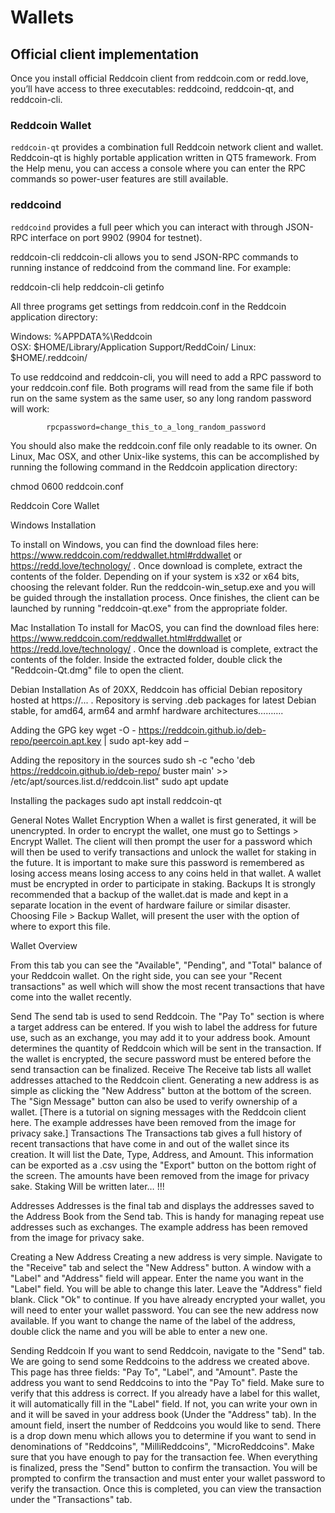 # Wallets
 
## Official client implementation

Once you install official Reddcoin client from reddcoin.com or redd.love, you’ll have access to three executables: reddcoind, reddcoin-qt, and reddcoin-cli.

### Reddcoin Wallet

`reddcoin-qt` provides a combination full Reddcoin network client and wallet. Reddcoin-qt is highly portable application written in QT5 framework. From the Help menu, you can access a console where you can enter the RPC commands so power-user features are still available.
 
### reddcoind
`reddcoind` provides a full peer which you can interact with through JSON-RPC interface on port 9902 (9904 for testnet).
 
reddcoin-cli
reddcoin-cli allows you to send JSON-RPC commands to running instance of reddcoind from the command line. For example:
 
reddcoin-cli help
reddcoin-cli getinfo
 
All three programs get settings from reddcoin.conf in the Reddcoin application directory:
 
Windows: %APPDATA%\Reddcoin\
OSX: $HOME/Library/Application Support/ReddCoin/
Linux: $HOME/.reddcoin/
 
To use reddcoind  and reddcoin-cli, you will need to add a RPC password to your reddcoin.conf file. Both programs will read from the same file if both run on the same system as the same user, so any long random password will work:
 
         	rpcpassword=change_this_to_a_long_random_password
You should also make the reddcoin.conf file only readable to its owner. On Linux, Mac OSX, and other Unix-like systems, this can be accomplished by running the following command in the Reddcoin application directory:
 
chmod 0600 reddcoin.conf
 
 
 
Reddcoin Core Wallet     	
 
Windows Installation
 
To install on Windows, you can find the download files here: https://www.reddcoin.com/reddwallet.html#rddwallet or https://redd.love/technology/ . Once download is complete, extract the contents of the folder. Depending on if your system is x32 or x64 bits, choosing the relevant folder. Run the reddcoin-win_setup.exe and you will be guided through the installation process. Once finishes, the client can be launched by running "reddcoin-qt.exe" from the appropriate folder.
 
Mac Installation
To install for MacOS, you can find the download files here:
https://www.reddcoin.com/reddwallet.html#rddwallet or https://redd.love/technology/ . Once the download is complete, extract the contents of the folder. Inside the extracted folder, double click the "Reddcoin-Qt.dmg" file to open the client.
 
Debian Installation
As of 20XX, Reddcoin has official Debian repository hosted at https://... . Repository is serving .deb packages for latest Debian stable, for amd64, arm64 and armhf hardware architectures……….
 
Adding the GPG key
wget -O - https://reddcoin.github.io/deb-repo/peercoin.apt.key | sudo apt-key add –
 
Adding the repository in the sources
sudo sh -c "echo 'deb https://reddcoin.github.io/deb-repo/ buster main' >> /etc/apt/sources.list.d/reddcoin.list"
sudo apt update
 
Installing the packages
sudo apt install reddcoin-qt
 
 
 
 
General Notes
Wallet Encryption
When a wallet is first generated, it will be unencrypted. In order to encrypt the wallet, one must go to Settings > Encrypt Wallet. The client will then prompt the user for a password which will then be used to verify transactions and unlock the wallet for staking in the future. It is important to make sure this password is remembered as losing access means losing access to any coins held in that wallet. A wallet must be encrypted in order to participate in staking.
Backups
It is strongly recommended that a backup of the wallet.dat is made and kept in a separate location in the event of hardware failure or similar disaster. Choosing File > Backup Wallet, will present the user with the option of where to export this file.
 
 
Wallet Overview
 
From this tab you can see the "Available", "Pending", and "Total" balance of your Reddcoin wallet. On the right side, you can see your "Recent transactions" as well which will show the most recent transactions that have come into the wallet recently.
 
Send
The send tab is used to send Reddcoin. The "Pay To" section is where a target address can be entered. If you wish to label the address for future use, such as an exchange, you may add it to your address book. Amount determines the quantity of Reddcoin which will be sent in the transaction. If the wallet is encrypted, the secure password must be entered before the send transaction can be finalized.
Receive
The Receive tab lists all wallet addresses attached to the Reddcoin client. Generating a new address is as simple as clicking the "New Address" button at the bottom of the screen. The "Sign Message" button can also be used to verify ownership of a wallet. [There is a tutorial on signing messages with the Reddcoin client here. The example addresses have been removed from the image for privacy sake.]
Transactions
The Transactions tab gives a full history of recent transactions that have come in and out of the wallet since its creation. It will list the Date, Type, Address, and Amount. This information can be exported as a .csv using the "Export" button on the bottom right of the screen. The amounts have been removed from the image for privacy sake.
Staking
Will be written later… !!!
 
Addresses
Addresses is the final tab and displays the addresses saved to the Address Book from the Send tab. This is handy for managing repeat use addresses such as exchanges. The example address has been removed from the image for privacy sake.
 
Creating a New Address
Creating a new address is very simple. Navigate to the "Receive" tab and select the "New Address" button. A window with a "Label" and "Address" field will appear. Enter the name you want in the "Label" field. You will be able to change this later. Leave the "Address" field blank. Click "Ok" to continue. If you have already encrypted your wallet, you will need to enter your wallet password.
You can see the new address now available. If you want to change the name of the label of the address, double click the name and you will be able to enter a new one.
 
 
Sending Reddcoin
If you want to send Reddcoin, navigate to the "Send" tab. We are going to send some Reddcoins to the address we created above. This page has three fields: "Pay To", "Label", and "Amount". Paste the address you want to send Reddcoins to into the "Pay To" field. Make sure to verify that this address is correct. If you already have a label for this wallet, it will automatically fill in the "Label" field. If not, you can write your own in and it will be saved in your address book (Under the "Address" tab). In the amount field, insert the number of Reddcoins you would like to send. There is a drop down menu which allows you to determine if you want to send in denominations of "Reddcoins", "MilliReddcoins", "MicroReddcoins". Make sure that you have enough to pay for the transaction fee. When everything is finalized, press the "Send" button to confirm the transaction. You will be prompted to confirm the transaction and must enter your wallet password to verify the transaction. Once this is completed, you can view the transaction under the "Transactions" tab.
